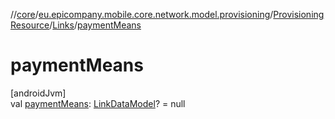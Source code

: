 //[core](../../../../index.md)/[eu.epicompany.mobile.core.network.model.provisioning](../../index.md)/[ProvisioningResource](../index.md)/[Links](index.md)/[paymentMeans](payment-means.md)

# paymentMeans

[androidJvm]\
val [paymentMeans](payment-means.md): [LinkDataModel](../../../eu.epicompany.mobile.core.network.hypermedia/-link-data-model/index.md)? = null

